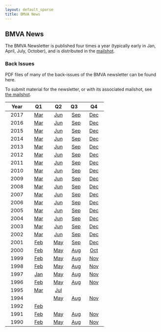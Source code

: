 ```yaml
---
layout: default_sparse
title: BMVA News
---
```


## BMVA News

The BMVA Newsletter is published four times a year (typically early in Jan,
April, July, October), and is distributed in the [mailshot](/mailshot/).

### Back Issues

PDF files of many of the back-issues of the BMVA newsletter can be found here.

To submit material for the newsletter, or with its associated mailshot, see
[the mailshot](/mailshot/).

|&nbsp;&nbsp;&nbsp;Year&nbsp;&nbsp;&nbsp;| &nbsp;&nbsp;&nbsp;Q1&nbsp;&nbsp;&nbsp; | &nbsp;&nbsp;&nbsp;Q2&nbsp;&nbsp;&nbsp; | Q3&nbsp;&nbsp;&nbsp; | &nbsp;&nbsp;&nbsp;Q4&nbsp;&nbsp;&nbsp; |
|:-:|:-:|:-:|:-:|:-:|
| 2017 | [Mar](2017-03.pdf) | [Jun](2017-06.pdf) | [Sep](2017-09.pdf) | [Dec](2017-12.pdf) |
| 2016 | [Mar](2016-03.pdf) | [Jun](2016-06.pdf) | [Sep](2016-09.pdf) | [Dec](2016-12.pdf) |
| 2015 | [Mar](2015-03.pdf) | [Jun](2015-06.pdf) | [Sep](2015-09.pdf) | [Dec](2015-12.pdf) |
| 2014 | [Mar](2014-03.pdf) | [Jun](2014-06.pdf) | [Sep](2014-09.pdf) | [Dec](2014-12.pdf) |
| 2013 | [Mar](2013-03.pdf) | [Jun](2013-06.pdf) | [Sep](2013-09.pdf) | [Dec](2013-12.pdf) |
| 2012 | [Mar](2012-03.pdf) | [Jun](2012-06.pdf) | [Sep](2012-09.pdf) | [Dec](2012-12.pdf) |
| 2011 | [Mar](2011-03.pdf) | [Jun](2011-06.pdf) | [Sep](2011-09.pdf) | [Dec](2011-12.pdf) |
| 2010 | [Mar](2010-03.pdf) | [Jun](2010-06.pdf) | [Sep](2010-09.pdf) | [Dec](2010-12.pdf) |
| 2009 | [Mar](2009-03.pdf) | [Jun](2009-06.pdf) | [Sep](2009-09.pdf) | [Dec](2009-12.pdf) |
| 2008 | [Mar](2008-03.pdf) | [Jun](2008-06.pdf) | [Sep](2008-09.pdf) | [Dec](2008-12.pdf) |
| 2007 | [Mar](2007-03.pdf) | [Jun](2007-06.pdf) | [Sep](2007-09.pdf) | [Dec](2007-12.pdf) |
| 2006 | [Mar](2006-03.pdf) | [Jun](2006-06.pdf) | [Sep](2006-09.pdf) | [Dec](2006-12.pdf) |
| 2005 | [Mar](2005-03.pdf) | [Jun](2005-06.pdf) | [Sep](2005-09.pdf) | [Dec](2005-12.pdf) |
| 2004 | [Mar](2004-03.pdf) | [Jun](2004-06.pdf) | [Sep](2004-09.pdf) | [Dec](2004-12.pdf) |
| 2003 | [Mar](2003-03.pdf) | [Jun](2003-06.pdf) | [Sep](2003-09.pdf) | [Dec](2003-12.pdf) |
| 2002 | [Mar](2002-03.pdf) | [Jun](2002-06.pdf) | [Sep](2002-09.pdf) | [Dec](2002-12.pdf) |
| 2001 | [Feb](2001-02.pdf) | [May](2001-05.pdf) | [Sep](2001-09.pdf) | [Dec](2001-12.pdf) |
| 2000 | [Feb](2000-02.pdf) | [May](2000-05.pdf) | [Aug](2000-08.pdf) | [Oct](2000-10.pdf) |
| 1999 | [Feb](1999-02.pdf) | [May](1999-05.pdf) | [Aug](1999-08.pdf) | [Nov](1999-11.pdf) |
| 1998 | [Feb](1998-02.pdf) | [May](1998-05.pdf) | [Aug](1998-08.pdf) | [Nov](1998-11.pdf) |
| 1997 | [Jan](1997-01.pdf) | [May](1997-05.pdf) | [Aug](1997-08.pdf) | [Nov](1997-11.pdf) |
| 1996 | [Feb](1996-02.pdf) | [May](1996-05.pdf) | [Aug](1996-08.pdf) | [Nov](1996-11.pdf) |
| 1995 | [Mar](1995-03.pdf) | [Jul](1995-07.pdf) |  |
| 1994 | | [May](1994-05.pdf) | [Aug](1994-08.pdf) | [Nov](1994-11.pdf) |
| 1992 | [Feb](1992-02.pdf) |  |  |  |
| 1991 | [Feb](1991-02.pdf) | [May](1991-05.pdf) | [Aug](1991-08.pdf) | [Nov](1991-11.pdf) |
| 1990 | [Feb](1990-02.pdf) | [May](1990-05.pdf) | [Aug](1990-08.pdf) | [Nov](1990-11.pdf) |



